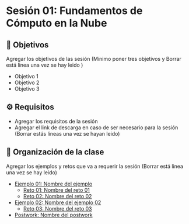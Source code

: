 
# Sesión 01: Fundamentos de Cómputo en la Nube

## :dart: Objetivos

Agregar los objetivos de las sesión (Mínimo poner tres objetivos y Borrar está linea una vez se hay leido )

- Objetivo 1
- Objetivo 2
- Objetivo 3

## ⚙ Requisitos

+ Agregar los requisitos de la sesión 
+ Agregar el link de descarga en caso de ser necesario para la sesión (Borrar estás lineas una vez se hayan leido)

## 📂 Organización de la clase

Agregar los ejemplos y retos que va a requerir la sesión (Borrar está linea una vez se hay leido)

- [Ejemplo 01:  Nombre del ejemplo](./Ejemplo-01/README.md)
    - [Reto 01: Nombre del reto 01](./Reto-01/README.md)
    - [Reto  02: Nombre del reto 02](./Reto-02/README.md)
- [Ejemplo 02: Nombre del ejemplo 02](./Ejemplo-02/README.md)
    - [Reto 03: Nombre del reto 03](./Reto-03/README.md)
- [Postwork: Nombre del postwork](./Postwork/README.md)




